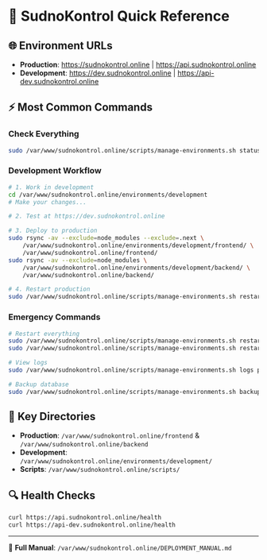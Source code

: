 # 🚀 SudnoKontrol Quick Reference

## 🌐 Environment URLs
- **Production**: https://sudnokontrol.online | https://api.sudnokontrol.online
- **Development**: https://dev.sudnokontrol.online | https://api-dev.sudnokontrol.online

## ⚡ Most Common Commands

### Check Everything
```bash
sudo /var/www/sudnokontrol.online/scripts/manage-environments.sh status
```

### Development Workflow
```bash
# 1. Work in development
cd /var/www/sudnokontrol.online/environments/development
# Make your changes...

# 2. Test at https://dev.sudnokontrol.online

# 3. Deploy to production
sudo rsync -av --exclude=node_modules --exclude=.next \
    /var/www/sudnokontrol.online/environments/development/frontend/ \
    /var/www/sudnokontrol.online/frontend/
sudo rsync -av --exclude=node_modules \
    /var/www/sudnokontrol.online/environments/development/backend/ \
    /var/www/sudnokontrol.online/backend/

# 4. Restart production
sudo /var/www/sudnokontrol.online/scripts/manage-environments.sh restart production
```

### Emergency Commands
```bash
# Restart everything
sudo /var/www/sudnokontrol.online/scripts/manage-environments.sh restart production
sudo /var/www/sudnokontrol.online/scripts/manage-environments.sh restart development

# View logs
sudo /var/www/sudnokontrol.online/scripts/manage-environments.sh logs production follow

# Backup database
sudo /var/www/sudnokontrol.online/scripts/manage-environments.sh backup production
```

## 📂 Key Directories
- **Production**: `/var/www/sudnokontrol.online/frontend` & `/var/www/sudnokontrol.online/backend`
- **Development**: `/var/www/sudnokontrol.online/environments/development/`
- **Scripts**: `/var/www/sudnokontrol.online/scripts/`

## 🔍 Health Checks
```bash
curl https://api.sudnokontrol.online/health
curl https://api-dev.sudnokontrol.online/health
```

---
📖 **Full Manual**: `/var/www/sudnokontrol.online/DEPLOYMENT_MANUAL.md`